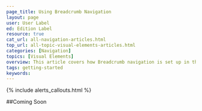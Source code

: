 ```yaml
---
page_title: Using Breadcrumb Navigation
layout: page
user: User Label
ed: Edition Label
resource: true
cat_url: all-navigation-articles.html
top_url: all-topic-visual-elements-articles.html
categories: [Navigation]
topics: [Visual Elements]
overview: This article covers how Breadcrumb navigation is set up in this theme.
tags: getting-started
keywords:
---
```

{% include alerts_callouts.html %}


 ##Coming Soon
